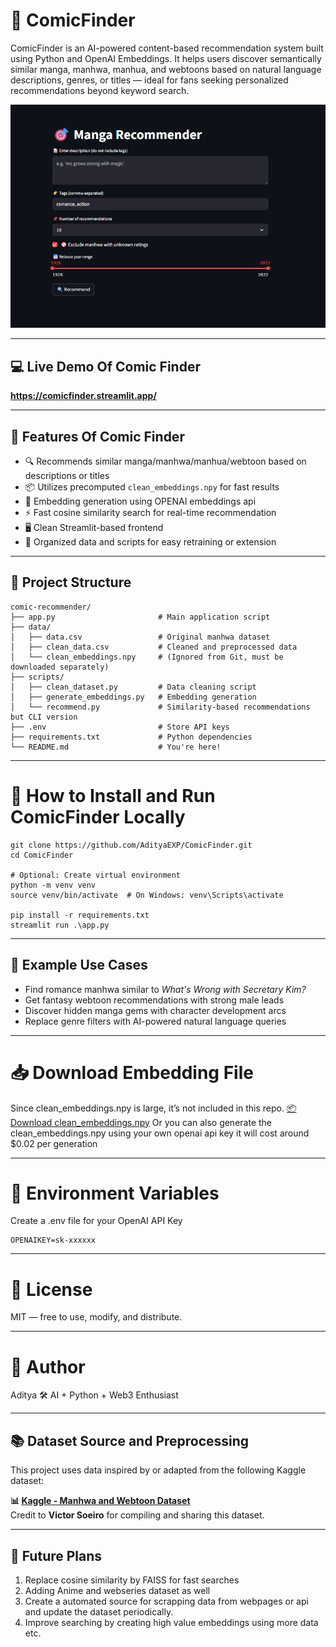 # 🧠 ComicFinder

ComicFinder is an AI-powered content-based recommendation system built using Python and OpenAI Embeddings. 
It helps users discover semantically similar manga, manhwa, manhua, and webtoons based on natural language descriptions, genres, or titles — ideal for fans seeking personalized recommendations beyond keyword search.

![ComicFinder Preview: Streamlit interface for manga recommendation](asset/img.jpg)

---

## 💻 Live Demo Of Comic Finder
**https://comicfinder.streamlit.app/**

---

## 🚀 Features Of Comic Finder

- 🔍 Recommends similar manga/manhwa/manhua/webtoon based on descriptions or titles
- 📦 Utilizes precomputed `clean_embeddings.npy` for fast results
- 🧠 Embedding generation using OPENAI embeddings api
- ⚡ Fast cosine similarity search for real-time recommendation
- 🖥️ Clean Streamlit-based frontend
- 📁 Organized data and scripts for easy retraining or extension

---

## 📁 Project Structure

```
comic-recommender/
├── app.py                       # Main application script
├── data/
│   ├── data.csv                 # Original manhwa dataset
│   ├── clean_data.csv           # Cleaned and preprocessed data
│   └── clean_embeddings.npy     # (Ignored from Git, must be downloaded separately)
├── scripts/
│   ├── clean_dataset.py         # Data cleaning script
│   ├── generate_embeddings.py   # Embedding generation
│   └── recommend.py             # Similarity-based recommendations but CLI version
├── .env                         # Store API keys 
├── requirements.txt             # Python dependencies
└── README.md                    # You're here!
```

---

# 🔧 How to Install and Run ComicFinder Locally
```
git clone https://github.com/AdityaEXP/ComicFinder.git
cd ComicFinder

# Optional: Create virtual environment
python -m venv venv
source venv/bin/activate  # On Windows: venv\Scripts\activate

pip install -r requirements.txt
streamlit run .\app.py
```

---
## 📌 Example Use Cases
- Find romance manhwa similar to *What's Wrong with Secretary Kim?*
- Get fantasy webtoon recommendations with strong male leads
- Discover hidden manga gems with character development arcs
- Replace genre filters with AI-powered natural language queries

---

# 📥 Download Embedding File
Since clean_embeddings.npy is large, it’s not included in this repo.
[📦 Download clean_embeddings.npy](https://drive.google.com/file/d/1toZRablb8yCVhFrICdU1jQtmYh20mZ9P/view?usp=sharing)
Or you can also generate the clean_embeddings.npy using your own openai api key it will cost around $0.02 per generation

---

# 🔐 Environment Variables
Create a .env file for your OpenAI API Key
```
OPENAIKEY=sk-xxxxxx
```

---

# 📜 License
MIT — free to use, modify, and distribute.

---

# 🤝 Author
Aditya
🛠️ AI + Python + Web3 Enthusiast

---

## 📚 Dataset Source and Preprocessing
This project uses data inspired by or adapted from the following Kaggle dataset:

**📊 [Kaggle - Manhwa and Webtoon Dataset](https://www.kaggle.com/datasets/victorsoeiro/manga-manhwa-and-manhua-dataset/data)**  
Credit to **Victor Soeiro** for compiling and sharing this dataset.

---

## 🔮 Future Plans
1. Replace cosine similarity by FAISS for fast searches
2. Adding Anime and webseries dataset as well
3. Create a automated source for scrapping data from webpages or api and update the dataset periodically.
4. Improve searching by creating high value embeddings using more data etc.
